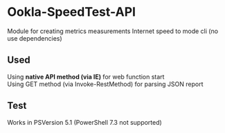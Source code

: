 # Ookla-SpeedTest-API
Module for creating metrics measurements Internet speed to mode cli (no use dependencies)
## Used
Using **native API method (via IE)** for web function start \
Using GET method (via Invoke-RestMethod) for parsing JSON report
## Test
Works in PSVersion 5.1 (PowerShell 7.3 not supported)
